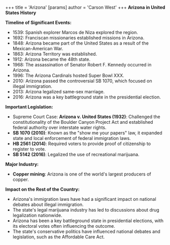 +++
 title = 'Arizona'
[params]
	author = 'Carson West'
+++
**Arizona in United States History**

**Timeline of Significant Events:**

* 1539: Spanish explorer Marcos de Niza explored the region.
* 1692: Franciscan missionaries established missions in Arizona.
* 1848: Arizona became part of the United States as a result of the Mexican-American War.
* 1863: Arizona Territory was established.
* 1912: Arizona became the 48th state.
* 1968: The assassination of Senator Robert F. Kennedy occurred in Arizona.
* 1996: The Arizona Cardinals hosted Super Bowl XXX.
* 2010: Arizona passed the controversial SB 1070, which focused on illegal immigration.
* 2013: Arizona legalized same-sex marriage.
* 2016: Arizona was a key battleground state in the presidential election.

**Important Legislation:**

* Supreme Court Case: **Arizona v. United States (1932)**: Challenged the constitutionality of the Boulder Canyon Project Act and established federal authority over interstate water rights.
* **SB 1070 (2010)**: Known as the "show me your papers" law, it expanded state and local enforcement of federal immigration laws.
* **HB 2561 (2014)**: Required voters to provide proof of citizenship to register to vote.
* **SB 5142 (2016)**: Legalized the use of recreational marijuana.

**Major Industry:**

* **Copper mining**: Arizona is one of the world's largest producers of copper.

**Impact on the Rest of the Country:**

* Arizona's immigration laws have had a significant impact on national debates about illegal immigration.
* The state's legal marijuana industry has led to discussions about drug legalization nationwide.
* Arizona has been a key battleground state in presidential elections, with its electoral votes often influencing the outcome.
* The state's conservative politics have influenced national debates and legislation, such as the Affordable Care Act.